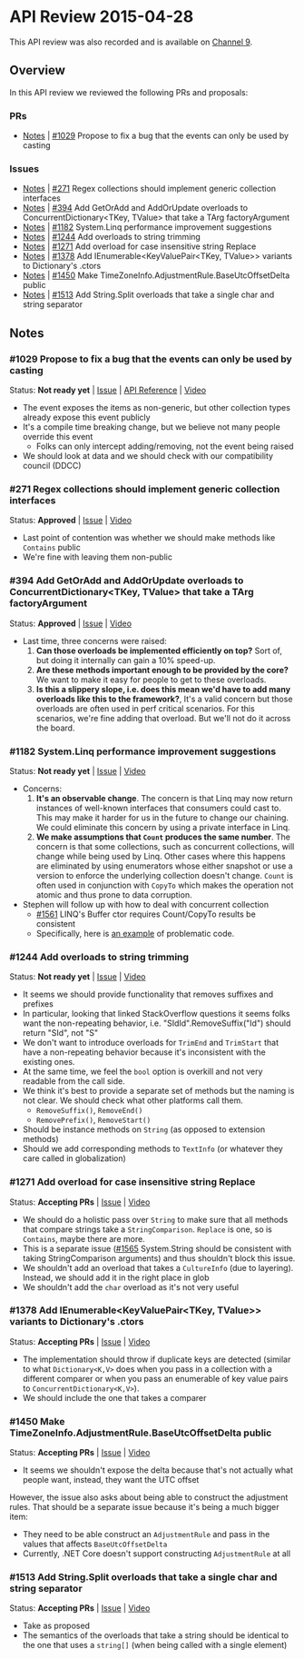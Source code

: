 # API Review 2015-04-28

This API review was also recorded and is available on [Channel 9](http://channel9.msdn.com/Blogs/dotnet/NET-Core-API-Review-2015-04-28).

## Overview

In this API review we reviewed the following PRs and proposals:

### PRs

* [Notes](#1029-propose-to-fix-a-bug-that-the-events-can-only-be-used-by-casting) | [#1029](https://github.com/dotnet/corefx/pull/1029) Propose to fix a bug that the events can only be used by casting

### Issues

* [Notes](#271-regex-collections-should-implement-generic-collection-interfaces) | [#271](https://github.com/dotnet/corefx/issues/271) Regex collections should implement generic collection interfaces
* [Notes](#394-add-getoradd-and-addorupdate-overloads-to-concurrentdictionarytkey-tvalue-that-take-a-targ-factoryargument) | [#394](https://github.com/dotnet/corefx/issues/394) Add GetOrAdd and AddOrUpdate overloads to ConcurrentDictionary\<TKey, TValue> that take a TArg factoryArgument
* [Notes](#1182-systemlinq-performance-improvement-suggestions) | [#1182](https://github.com/dotnet/corefx/issues/1182) System.Linq performance improvement suggestions
* [Notes](#1244-add-overloads-to-string-trimming) | [#1244](https://github.com/dotnet/corefx/issues/1244) Add overloads to string trimming
* [Notes](#1271-add-overload-for-case-insensitive-string-replace) | [#1271](https://github.com/dotnet/corefx/issues/1271) Add overload for case insensitive string Replace
* [Notes](#1378-add-ienumerablekeyvaluepairtkey-tvalue-variants-to-dictionarys-ctors) | [#1378](https://github.com/dotnet/corefx/issues/1378) Add IEnumerable\<KeyValuePair\<TKey, TValue>> variants to Dictionary's .ctors
* [Notes](#1450-make-timezoneinfoadjustmentrulebaseutcoffsetdelta-public) | [#1450](https://github.com/dotnet/corefx/issues/1450) Make TimeZoneInfo.AdjustmentRule.BaseUtcOffsetDelta public
* [Notes](#1513-add-stringsplit-overloads-that-take-a-single-char-and-string-separator) | [#1513](https://github.com/dotnet/corefx/issues/1513) Add String.Split overloads that take a single char and string separator

## Notes

### #1029 Propose to fix a bug that the events can only be used by casting

Status: **Not ready yet** |
[Issue](https://github.com/dotnet/corefx/pull/1029) |
[API Reference](issue-#1029.md) |
[Video](http://channel9.msdn.com/Blogs/dotnet/NET-Core-API-Review-2015-04-28#time=0h0m0s)

* The event exposes the items as non-generic, but other collection types already expose this event publicly
* It's a compile time breaking change, but we believe not many people override this event
    - Folks can only intercept adding/removing, not the event being raised
* We should look at data and we should check with our compatibility council (DDCC)

### #271 Regex collections should implement generic collection interfaces

Status: **Approved** |
[Issue](https://github.com/dotnet/corefx/issues/271) |
[Video](http://channel9.msdn.com/Blogs/dotnet/NET-Core-API-Review-2015-04-28#time=0h0m0s)

* Last point of contention was whether we should make methods like `Contains` public
* We're fine with leaving them non-public

### #394 Add GetOrAdd and AddOrUpdate overloads to ConcurrentDictionary\<TKey, TValue> that take a TArg factoryArgument

Status: **Approved** |
[Issue](https://github.com/dotnet/corefx/issues/394) |
[Video](http://channel9.msdn.com/Blogs/dotnet/NET-Core-API-Review-2015-04-28#time=0h0m0s)

* Last time, three concerns were raised:
    1. **Can those overloads be implemented efficiently on top?** Sort of, but doing it internally can gain a 10% speed-up.
    2. **Are these methods important enough to be provided by the core?** We want to make it easy for people to get to these overloads.
    3. **Is this a slippery slope, i.e. does this mean we'd have to add many overloads like this to the framework?**, It's a valid concern but those overloads are often used in perf critical scenarios. For this scenarios, we're fine adding that overload. But we'll not do it across the board.

### #1182 System.Linq performance improvement suggestions

Status: **Not ready yet** |
[Issue](https://github.com/dotnet/corefx/issues/1182) |
[Video](http://channel9.msdn.com/Blogs/dotnet/NET-Core-API-Review-2015-04-28#time=0h0m0s)

* Concerns:
    1. **It's an observable change**. The concern is that Linq may now return instances of well-known interfaces that consumers could cast to. This may make it harder for us in the future to change our chaining. We could eliminate this concern by using a private interface in Linq.
    2. **We make assumptions that `Count` produces the same number**. The concern is that some collections, such as concurrent collections, will change while being used by Linq. Other cases where this happens are eliminated by using enumerators whose either snapshot or use a version to enforce the underlying collection doesn't change. `Count` is often used in conjunction with `CopyTo` which makes the operation not atomic and thus prone to data corruption.
* Stephen will follow up with how to deal with concurrent collection
    - [#1561](https://github.com/dotnet/corefx/issues/1561) LINQ's Buffer ctor requires Count/CopyTo results be consistent
    - Specifically, here is [an example](https://github.com/dotnet/corefx/blob/4ba474b3ce646ac8c3ccd406defd79ecd56c35c1/src/System.Linq/src/System/Linq/Enumerable.cs#L3086-L3093) of problematic code.

### #1244 Add overloads to string trimming

Status: **Not ready yet** |
[Issue](https://github.com/dotnet/corefx/issues/1244) |
[Video](http://channel9.msdn.com/Blogs/dotnet/NET-Core-API-Review-2015-04-28#time=0h0m0s)

* It seems we should provide functionality that removes suffixes and prefixes
* In particular, looking that linked StackOverflow questions it seems folks want the non-repeating behavior, i.e. "SIdId".RemoveSuffix("Id") should return "SId", not "S"
* We don't want to introduce overloads for `TrimEnd` and `TrimStart` that have a non-repeating behavior because it's inconsistent with the existing ones.
* At the same time, we feel the `bool` option is overkill and not very readable from the call side.
* We think it's best to provide a separate set of methods but the naming is not clear. We should check what other platforms call them.
    - `RemoveSuffix()`, `RemoveEnd()`
    - `RemovePrefix()`, `RemoveStart()`
* Should be instance methods on `String` (as opposed to extension methods)
* Should we add corresponding methods to `TextInfo` (or whatever they care called in globalization)

### #1271 Add overload for case insensitive string Replace

Status: **Accepting PRs** |
[Issue](https://github.com/dotnet/corefx/issues/1271) |
[Video](http://channel9.msdn.com/Blogs/dotnet/NET-Core-API-Review-2015-04-28#time=0h0m0s)

* We should do a holistic pass over `String` to make sure that all methods that compare strings take a `StringComparison`. `Replace` is one, so is `Contains`, maybe there are more.
* This is a separate issue ([#1565](https://github.com/dotnet/corefx/issues/1565) System.String should be consistent with taking StringComparison arguments) and thus shouldn't block this issue.
* We shouldn't add an overload that takes a `CultureInfo` (due to layering). Instead, we should add it in the right place in glob
* We shouldn't add the `char` overload as it's not very useful

### #1378 Add IEnumerable\<KeyValuePair\<TKey, TValue>> variants to Dictionary's .ctors

Status: **Accepting PRs** |
[Issue](https://github.com/dotnet/corefx/issues/1378) |
[Video](http://channel9.msdn.com/Blogs/dotnet/NET-Core-API-Review-2015-04-28#time=0h0m0s)

* The implementation should throw if duplicate keys are detected (similar to what `Dictionary<K,V>` does when you pass in a collection with a different comparer or when you pass an enumerable of key value pairs to `ConcurrentDictionary<K,V>`).
* We should include the one that takes a comparer

### #1450 Make TimeZoneInfo.AdjustmentRule.BaseUtcOffsetDelta public

Status: **Accepting PRs** |
[Issue](https://github.com/dotnet/corefx/issues/1450) |
[Video](http://channel9.msdn.com/Blogs/dotnet/NET-Core-API-Review-2015-04-28#time=0h0m0s)

* It seems we shouldn't expose the delta because that's not actually what people want, instead, they want the UTC offset

However, the issue also asks about being able to construct the adjustment rules. That should be a separate issue because it's being a much bigger item:

* They need to be able construct an `AdjustmentRule` and pass in the values that affects `BaseUtcOffsetDelta`
* Currently, .NET Core doesn't support constructing `AdjustmentRule` at all

### #1513 Add String.Split overloads that take a single char and string separator

Status: **Accepting PRs** |
[Issue](https://github.com/dotnet/corefx/issues/1513) |
[Video](http://channel9.msdn.com/Blogs/dotnet/NET-Core-API-Review-2015-04-28#time=0h0m0s)

* Take as proposed
* The semantics of the overloads that take a string should be identical to the one that uses a `string[]` (when being called with a single element)